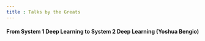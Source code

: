 ```yaml
---
title : Talks by the Greats
---
```


#### From System 1 Deep Learning to System 2 Deep Learning (Yoshua Bengio)
<div id="presentation-embed-38921750"></div>
<script src='https://slideslive.com/embed_presentation.js'></script>
<script>
    embed = new SlidesLiveEmbed('presentation-embed-38921750', {
        presentationId: '38921750',
        autoPlay: false, // change to true to autoplay the embedded presentation
        verticalEnabled: false
    });
</script>



